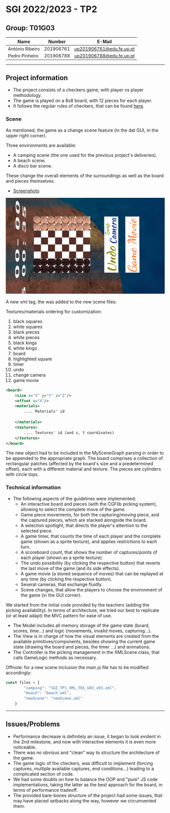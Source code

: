 # SGI 2022/2023 - TP2

## Group: T01G03

| Name             | Number    | E-Mail             |
| ---------------- | --------- | ------------------ |
| António Ribeiro         | 201906761 | up201906761@edu.fe.up.pt|
| Pedro Pinheiro         | 201906788 | up201906788@edu.fe.up.pt|


----
## Project information

- The project consists of a checkers game, with player vs player methodology.
- The game is played on a 8x8 board, with 12 pieces for each player.
- It follows the regular rules of checkers, that can be found [here](https://www.ultraboardgames.com/checkers/game-rules.php).

### Scene 

As mentioned, the game as a change scene feature (in the dat GUI, in the upper right corner).

Three environments are available:
- A camping scene (the one used for the previous project's deliveries). 
- A beach scene. 
- A disco bar scene.

These change the overall elements of the surroundings as well as the board and pieces themselves.

- [Screenshots](tp3/screenshots)


![Scene beach](./scene.png)


A new xml tag, the <board> was added to the new scene files: 

Textures/materials ordering for customization: 
1. black squares 
2. white squares
3. black pieces
4. white pieces
5. black kings
6. white kings
7. board 
8. highlighted square 
9. timer 
10. undo 
11. change camera 
12. game movie 




```xml
<board>
    <size x="X" y="Y" z="Z"/>
    <offset x="X"/>
    <materials>
        .... Materials' id 
        
    </materials>
    <textures>
        .... Textures' id (and s, t coordinates)
    </textures>
</board>
```

The new object had to be included in the MySceneGraph parsing in order to be appended to the appropriate graph.
The board comprises a collection of rectangular patches (affected by the board's size and a predetermined offset), each with a different material and texture.
The pieces are cylinders with circle tops. 





### Technical information

- The following aspects of the guidelines were implemented:
    - An interactive board and pieces (with the CGFlib picking system), allowing to select the complete move of the game.
    - Game piece movements, for both the capturing/moving piece, and the captured pieces, which are stacked alongside the board.
    - A selection spotlight, that directs the player's attention to the selected piece.
    - A game timer, that counts the time of each player and the complete game (shown as a sprite texture), and applies restrictions to each turn.
    - A scoreboard count, that shows the number of captures/points of each player (shown as a sprite texture).
    - The undo possibility (by clicking the respective button) that reverts the last move of the game (and its side effects).
    - A game movie (a stored sequence of moves) that can be replayed at any time (by clicking the respective button).
    - Several cameras, that exchange fluidly.
    - Scene changes, that allow the players to choose the environment of the game (in the GUI corner).

We started from the initial code provided by the teachers (adding the picking availability). 
In terms of architecture, we tried our best to replicate (or at least adapt) the MVC pattern for ease of use.
- The Model includes all memory storage of the game state (board, scores, time...) and logic (movements, invalid moves, capturing...).
- The View is in charge of how the visual elements are created from the available primitives/components, besides showing the current game state (drawing the board and pieces, the timer ...) and animations.
- The Controller is the picking management in the XMLScene class, that calls GameLogic methods as necessary.

Offnote: for a new scene inclusion the main.js file has to be modified accordingly: 
```js
const files = {
        "camping": "SGI_TP1_XML_T01_G03_v03.xml",
        "beach": "beach.xml",
        "newScene": "newScene.xml"
    }
```


----
## Issues/Problems

- Performance decrease is definitely an issue, it began to look evident in the 2nd milestone,
and now with interactive elements it is even more noticeable.
- There was no obvious and "clean" way to structure the architecture of the game. 
- The game logic of the checkers, was difficult to implement (forcing captures, multiple available captures, end conditions...) leading to a complicated section of code.
- We had some doubts on how to balance the OOP and "pure" JS code implementations, taking the latter as the best approach for the board, in terms of performance tradeoff.
- The provided bare-bones structure of the project had some issues, that may have placed setbacks along the way, however we circumvented them.